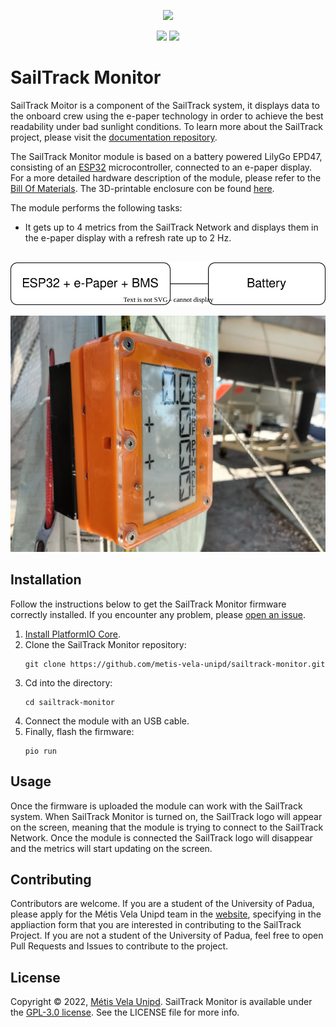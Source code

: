 <p align="center">
  <img src="https://raw.githubusercontent.com/metis-vela-unipd/sailtrack-docs/main/Assets/SailTrack%20Logo.svg" width="180">
</p>

<p align="center">
  <img src="https://img.shields.io/github/license/metis-vela-unipd/sailtrack-monitor" />
  <img src="https://img.shields.io/github/v/release/metis-vela-unipd/sailtrack-monitor" />
</p>

# SailTrack Monitor

SailTrack Moitor is a component of the SailTrack system, it displays data to the onboard crew using the e-paper technology in order to achieve the best readability under bad sunlight conditions. To learn more about the SailTrack project, please visit the [documentation repository](https://github.com/metis-vela-unipd/sailtrack-docs).

The SailTrack Monitor module is based on a battery powered LilyGo EPD47, consisting of an [ESP32](https://www.espressif.com/en/products/socs/esp32) microcontroller, connected to an e-paper display. For a more detailed hardware description of the module, please refer to the [Bill Of Materials](hardware/BOM.csv). The 3D-printable enclosure con be found [here](hardware/STL).

The module performs the following tasks:

* It gets up to 4 metrics from the SailTrack Network and displays them in the e-paper display with a refresh rate up to 2 Hz.

<p align="center">
  <br/>
  <img src="hardware/Connection Diagram.svg">
</p>

![module-image](hardware/Module%20Image.jpg)

## Installation

Follow the instructions below to get the SailTrack Monitor firmware correctly installed. If you encounter any problem, please [open an issue](https://github.com/metis-vela-unipd/sailtrack-monitor/issues/new).

1. [Install PlatformIO Core](https://docs.platformio.org/en/latest/core/installation/index.html).
2. Clone the SailTrack Monitor repository:
   ```
   git clone https://github.com/metis-vela-unipd/sailtrack-monitor.git 
   ``` 
3. Cd into the directory:
   ```
   cd sailtrack-monitor
   ```
4. Connect the module with an USB cable.
5. Finally, flash the firmware:
   ```
   pio run
   ```

## Usage

Once the firmware is uploaded the module can work with the SailTrack system. When SailTrack Monitor is turned on, the SailTrack logo will appear on the screen, meaning that the module is trying to connect to the SailTrack Network. Once the module is connected the SailTrack logo will disappear and the metrics will start updating on the screen.

## Contributing

Contributors are welcome. If you are a student of the University of Padua, please apply for the Métis Vela Unipd team in the [website](http://metisvela.dii.unipd.it), specifying in the appliaction form that you are interested in contributing to the SailTrack Project. If you are not a student of the University of Padua, feel free to open Pull Requests and Issues to contribute to the project.

## License

Copyright © 2022, [Métis Vela Unipd](https://github.com/metis-vela-unipd). SailTrack Monitor is available under the [GPL-3.0 license](https://www.gnu.org/licenses/gpl-3.0.en.html). See the LICENSE file for more info.
